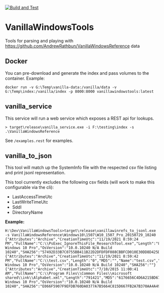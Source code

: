 [![Build and Test](https://github.com/forensicmatt/VanillaWindowsTools/actions/workflows/tests.yml/badge.svg?branch=main)](https://github.com/forensicmatt/VanillaWindowsTools/actions/workflows/tests.yml)

# VanillaWindowsTools
Tools for parsing and playing with https://github.com/AndrewRathbun/VanillaWindowsReference data

## Docker
You can pre-download and generate the index and pass volumes to the container. Example:
```
docker run -v G:\Temp\vanilla-data:/vanilla/data -v G:\Temp\index:/vanilla/index -p 8000:8000 vanillawindowstools:latest
```

## vanilla_service
This service will run a web service which exposes a REST api for lookups.

```
> target\release\vanilla_service.exe -i F:\testing\index -s .\VanillaWindowsReference
```

See `/examples.rest` for examples.

## vanilla_to_json
This tool will match up the SystemInfo file with the respected csv file listing and print jsonl representation.

This tool currently excludes the following csv fields (will work to make this configurable via the cli): 
 - LastAccessTimeUtc
 - LastWriteTimeUtc
 - Sddl
 - DirectoryName

**Example:**
```
H:\Dev\VanillaWindowsTools>target\release\vanillawinrefs_to_jsonl.exe -s VanillaWindowsReference\Windows10\1507\W10_1507_Pro_20150729_10240
{"Attributes":"Archive","CreationTimeUtc":"11/19/2021 8:59:24 PM","FullName":"C:\\PsExec_IgnoreThisFile_ResearchTool.exe","Length":"834936","MD5":"C590A84B8C72CF18F35AE166F815C9DF","Name":"PsExec_IgnoreThisFile_ResearchTool.exe","OsName":"Microsoft Windows 10 Pro","OsVersion":"10.0.10240 N/A Build 10240","SHA256":"57492D33B7C0755BB411B22D2DFDFDF088CBBFCD010E30DD8D425D5FE66ADFF4"}
{"Attributes":"Archive","CreationTimeUtc":"11/19/2021 8:59:42 PM","FullName":"C:\\test.csv","Length":"0","MD5":"","Name":"test.csv","OsName":"Microsoft Windows 10 Pro","OsVersion":"10.0.10240 N/A Build 10240","SHA256":""}
{"Attributes":"Archive","CreationTimeUtc":"7/10/2015 11:00:41 AM","FullName":"C:\\Program Files\\Common Files\\microsoft shared\\ink\\Alphabet.xml","Length":"791421","MD5":"6176656C4D6A215BD670D5BD63D35B59","Name":"Alphabet.xml","OsName":"Microsoft Windows 10 Pro","OsVersion":"10.0.10240 N/A Build 10240","SHA256":"E066F5907F9EFDB760DA0377A7B5664C815D667FB2A7B370AA4A49783F4FEA0D"}
```